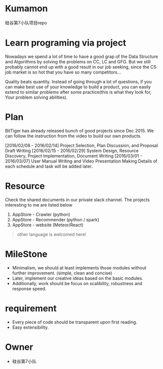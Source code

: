 # Kumamon
硅谷第7小队项目repo

# Learn programing via project
Nowadays we spend a lot of time to have a good grap of the Data Structure and Algorithms by solving the problems on CC, LC and GFG.
But we still probably cannot end up with a good result in our job seeking, since the CS job market is so hot that you have so many competitors...

Quality beats quantity. Instead of going through a lot of questions, if you can make best use of your knowledge to build a product, you can easily extend to similar problems after some practice(this is what they look for, Your problem solving abilities).

# Plan 
BitTiger has already released bunch of good projects since Dec 2015. We can follow the instruction from the video to build our own products. 

[2016/02/08 - 2016/02/14] Project Selection, Plan Discussion, and Proposal Draft Writing
[2016/02/15 - 2016/02/29] System Design, Resource Discovery, Project Implementation, Document Writing
[2016/03/01 - 2016/03/07] User Manual Writing and Video Presentation Making
Details of each schedule and task will be added later.

# Resource
Check the shared documents in our private slack channel.
The projects interesting to me are listed below
1. AppStore - Crawler (python)
2. AppStore - Recommender (python / spark)
3. AppStore - website (Meteor/React)

> other language is welcomed here!

# MileStone
* Minimalism, we should at least implements those modules without further improvement. (simple, clean and concise)
* Later, implement our creative ideas based on the basic modules.
* Additionally, work should be focus on scalibility, robustness and response speed.

# requirement
* Every piece of code should be transparent upon first reading.
* Easy extensibility. 

# Owner
* 硅谷第7小队


